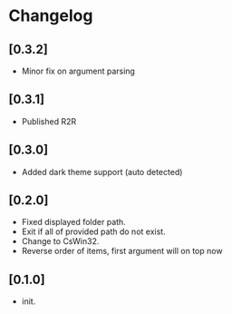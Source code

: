 # Changelog

## [0.3.2]

- Minor fix on argument parsing

## [0.3.1]

- Published R2R

## [0.3.0]

- Added dark theme support (auto detected)

## [0.2.0]

- Fixed displayed folder path.
- Exit if all of provided path do not exist.
- Change to CsWin32.
- Reverse order of items, first argument will on top now

## [0.1.0]

- init.
